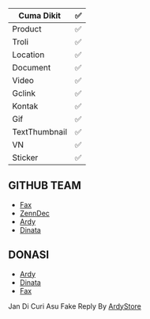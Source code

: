 | Cuma Dikit |✅|
| ------------- | ------------- |
| Product |✅|
| Troli |✅|
| Location |✅|
| Document |✅|
| Video |✅|
| Gclink |✅|
| Kontak |✅|
| Gif |✅|
| TextThumbnail |✅|
| VN |✅|
| Sticker |✅|

## GITHUB TEAM
* [Fax](https://github.com/Faxbotz)
* [ZennDec](http://github.com/pahri77)
* [Ardy](https://github.com/ArdyBotzz)
* [Dinata](https://github.com/Dinataaa)


## DONASI
* [Ardy](https://saweria.co/ArdyStore)
* [Dinata](https://saweria.co/dinatabot)
* [Fax](https://saweria.co/FARDANWINX)





Jan Di Curi Asu
Fake Reply By [ArdyStore](https://github.com/ArdyBotzz)

